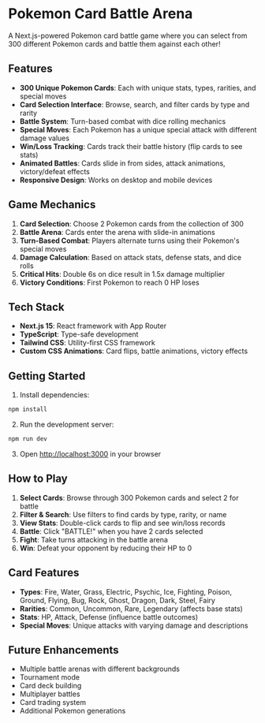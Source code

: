 # Pokemon Card Battle Arena

A Next.js-powered Pokemon card battle game where you can select from 300 different Pokemon cards and battle them against each other!

## Features

- **300 Unique Pokemon Cards**: Each with unique stats, types, rarities, and special moves
- **Card Selection Interface**: Browse, search, and filter cards by type and rarity
- **Battle System**: Turn-based combat with dice rolling mechanics
- **Special Moves**: Each Pokemon has a unique special attack with different damage values
- **Win/Loss Tracking**: Cards track their battle history (flip cards to see stats)
- **Animated Battles**: Cards slide in from sides, attack animations, victory/defeat effects
- **Responsive Design**: Works on desktop and mobile devices

## Game Mechanics

1. **Card Selection**: Choose 2 Pokemon cards from the collection of 300
2. **Battle Arena**: Cards enter the arena with slide-in animations
3. **Turn-Based Combat**: Players alternate turns using their Pokemon's special moves
4. **Damage Calculation**: Based on attack stats, defense stats, and dice rolls
5. **Critical Hits**: Double 6s on dice result in 1.5x damage multiplier
6. **Victory Conditions**: First Pokemon to reach 0 HP loses

## Tech Stack

- **Next.js 15**: React framework with App Router
- **TypeScript**: Type-safe development
- **Tailwind CSS**: Utility-first CSS framework
- **Custom CSS Animations**: Card flips, battle animations, victory effects

## Getting Started

1. Install dependencies:
```bash
npm install
```

2. Run the development server:
```bash
npm run dev
```

3. Open [http://localhost:3000](http://localhost:3000) in your browser

## How to Play

1. **Select Cards**: Browse through 300 Pokemon cards and select 2 for battle
2. **Filter & Search**: Use filters to find cards by type, rarity, or name
3. **View Stats**: Double-click cards to flip and see win/loss records
4. **Battle**: Click "BATTLE!" when you have 2 cards selected
5. **Fight**: Take turns attacking in the battle arena
6. **Win**: Defeat your opponent by reducing their HP to 0

## Card Features

- **Types**: Fire, Water, Grass, Electric, Psychic, Ice, Fighting, Poison, Ground, Flying, Bug, Rock, Ghost, Dragon, Dark, Steel, Fairy
- **Rarities**: Common, Uncommon, Rare, Legendary (affects base stats)
- **Stats**: HP, Attack, Defense (influence battle outcomes)
- **Special Moves**: Unique attacks with varying damage and descriptions

## Future Enhancements

- Multiple battle arenas with different backgrounds
- Tournament mode
- Card deck building
- Multiplayer battles
- Card trading system
- Additional Pokemon generations
